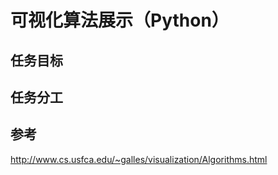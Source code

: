 # 可视化算法展示（Python）

## 任务目标

## 任务分工

## 参考
http://www.cs.usfca.edu/~galles/visualization/Algorithms.html
